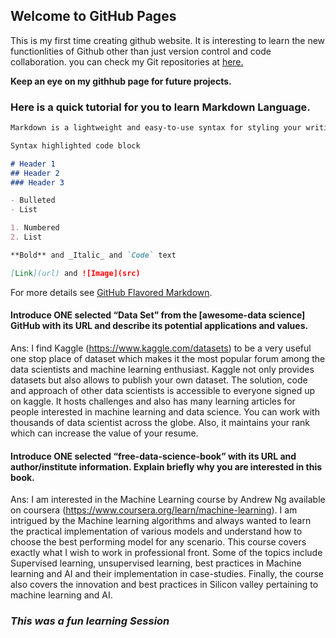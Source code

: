 ## Welcome to GitHub Pages

This is my first time creating github website. It is interesting to learn the new functionlities of Github other than just version control and code collaboration. 
you can check my Git repositories at [here.](https://github.com/parulJain30)

**Keep an eye on my githhub page for future projects.**

### Here is a quick tutorial for you to learn Markdown Language.

```markdown
Markdown is a lightweight and easy-to-use syntax for styling your writing. It includes conventions for

Syntax highlighted code block

# Header 1
## Header 2
### Header 3

- Bulleted
- List

1. Numbered
2. List

**Bold** and _Italic_ and `Code` text

[Link](url) and ![Image](src)
```

For more details see [GitHub Flavored Markdown](https://guides.github.com/features/mastering-markdown/).

#### Introduce ONE selected “Data Set” from the [awesome-data science] GitHub with its URL and describe its potential applications and values.
Ans:  I find Kaggle (https://www.kaggle.com/datasets) to be a very useful one stop place of dataset which makes it the most popular forum among the data scientists and machine learning enthusiast. Kaggle not only provides datasets but also allows to publish your own dataset. The solution, code and approach of other data scientists is accessible to everyone signed up on kaggle. It hosts challenges and also has many learning articles for people interested in machine learning and data science. You can work with thousands of data scientist across the globe. Also, it maintains your rank which can increase the value of your resume.


#### Introduce ONE selected “free-data-science-book” with its URL and author/institute information. Explain briefly why you are interested in this book.
Ans:  I am interested in the Machine Learning course by Andrew Ng available on coursera (https://www.coursera.org/learn/machine-learning).  I am intrigued by the Machine learning algorithms and always wanted to learn the practical implementation of various models and understand how to choose the best performing model for any scenario. This course covers exactly what I wish to work in professional front. Some of the topics include Supervised learning, unsupervised learning, best practices in Machine learning and AI and their implementation in case-studies. 
Finally, the course also covers the innovation and best practices in Silicon valley pertaining to machine learning and AI.


### _This was a fun learning Session_  
